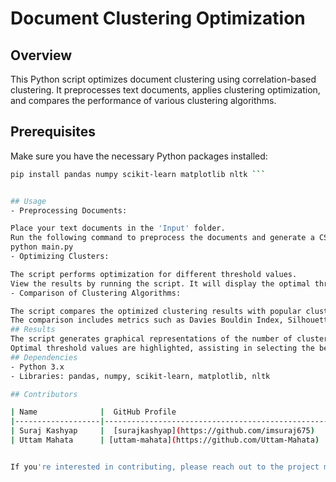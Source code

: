 # Document Clustering Optimization

## Overview

This Python script optimizes document clustering using correlation-based clustering. It preprocesses text documents, applies clustering optimization, and compares the performance of various clustering algorithms.

## Prerequisites

Make sure you have the necessary Python packages installed:

```bash
pip install pandas numpy scikit-learn matplotlib nltk ```


## Usage
- Preprocessing Documents:

Place your text documents in the 'Input' folder.
Run the following command to preprocess the documents and generate a CSV file:
python main.py
- Optimizing Clusters:

The script performs optimization for different threshold values.
View the results by running the script. It will display the optimal threshold values, the number of clusters, and the error for each threshold.
- Comparison of Clustering Algorithms:

The script compares the optimized clustering results with popular clustering algorithms (KMeans, AffinityPropagation, GaussianMixture, AgglomerativeClustering).
The comparison includes metrics such as Davies Bouldin Index, Silhouette Score, Calinski Harabasz Score, Adjusted Rand Score, and Normalized Mutual Information.
## Results
The script generates graphical representations of the number of clusters and errors for different threshold values.
Optimal threshold values are highlighted, assisting in selecting the best configuration.
## Dependencies
- Python 3.x
- Libraries: pandas, numpy, scikit-learn, matplotlib, nltk

## Contributors

| Name              |  GitHub Profile                                   |
|-------------------|---------------------------------------------------|
| Suraj Kashyap     |  [surajkashyap](https://github.com/imsuraj675)    |
| Uttam Mahata      | [uttam-mahata](https://github.com/Uttam-Mahata)   |


If you're interested in contributing, please reach out to the project maintainer or submit a pull request. We appreciate your support!
